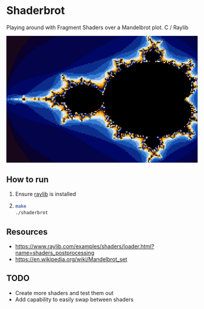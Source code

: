 # Shaderbrot

Playing around with Fragment Shaders over a Mandelbrot plot. C / Raylib

![Alt Text](./shaderbrot-demo.gif)

## How to run

1. Ensure [raylib](https://www.raylib.com/) is installed
2. ```bash
   make
   ./shaderbrot
   ```

## Resources

- https://www.raylib.com/examples/shaders/loader.html?name=shaders_postprocessing
- https://en.wikipedia.org/wiki/Mandelbrot_set

## TODO

- Create more shaders and test them out
- Add capability to easily swap between shaders

